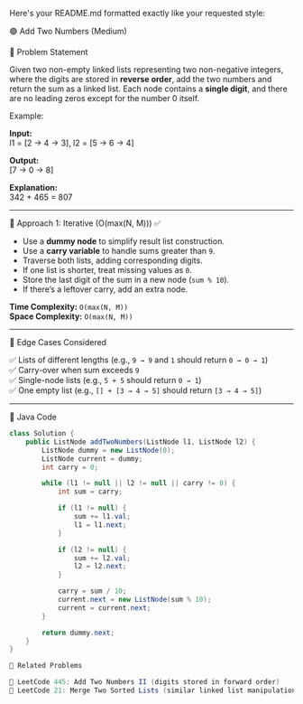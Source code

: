 Here's your README.md formatted exactly like your requested style:

🟢 Add Two Numbers (Medium)

🔹 Problem Statement  

Given two non-empty linked lists representing two non-negative integers, where the digits are stored in **reverse order**, add the two numbers and return the sum as a linked list. Each node contains a **single digit**, and there are no leading zeros except for the number 0 itself.  

Example:  

**Input:**  
l1 = [2 → 4 → 3], l2 = [5 → 6 → 4]

**Output:**  
[7 → 0 → 8]

**Explanation:**  
342 + 465 = 807


---

🔹 Approach 1: Iterative (O(max(N, M))) ✅  

- Use a **dummy node** to simplify result list construction.  
- Use a **carry variable** to handle sums greater than `9`.  
- Traverse both lists, adding corresponding digits.  
- If one list is shorter, treat missing values as `0`.  
- Store the last digit of the sum in a new node (`sum % 10`).  
- If there’s a leftover carry, add an extra node.  

**Time Complexity:** `O(max(N, M))`  
**Space Complexity:** `O(max(N, M))`  

---

🔹 Edge Cases Considered  

✅ Lists of different lengths (e.g., `9 → 9` and `1` should return `0 → 0 → 1`)  
✅ Carry-over when sum exceeds `9`  
✅ Single-node lists (e.g., `5 + 5` should return `0 → 1`)  
✅ One empty list (e.g., `[] + [3 → 4 → 5]` should return `[3 → 4 → 5]`)  

---

🔹 Java Code  

```java
class Solution {
    public ListNode addTwoNumbers(ListNode l1, ListNode l2) {
        ListNode dummy = new ListNode(0);
        ListNode current = dummy;
        int carry = 0;

        while (l1 != null || l2 != null || carry != 0) {
            int sum = carry;

            if (l1 != null) {
                sum += l1.val;
                l1 = l1.next;
            }

            if (l2 != null) {
                sum += l2.val;
                l2 = l2.next;
            }

            carry = sum / 10;
            current.next = new ListNode(sum % 10);
            current = current.next;
        }

        return dummy.next;
    }
}

🔹 Related Problems

🔹 LeetCode 445: Add Two Numbers II (digits stored in forward order)
🔹 LeetCode 21: Merge Two Sorted Lists (similar linked list manipulation)
